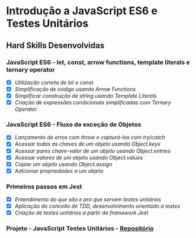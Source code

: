 # Introdução a JavaScript ES6 e Testes Unitários

## Hard Skills Desenvolvidas

### JavaScript ES6 - let, const, arrow functions, template literals e ternary operator

- [X] _Utilização correta de let e const_
- [X] _Simplificação de código usando Arrow Functions_
- [X] _Simplificar construção de string usando Template Literals_
- [X] _Criação de expressões condicionais simplificadas com Ternary Operator_

### JavaScript ES6 - Fluxo de exceção de Objetos

- [X] _Lançamento de erros com throw e capturá-los com try/catch_
- [X] _Acessar todas as chaves de um objeto usando Object.keys_
- [X] _Acessar pares chave-valor de um objeto usando Object.entries_
- [X] _Acessar valores de um objeto usando Object.values_
- [X] _Copiar um objeto usando Object.assign_
- [X] _Adicionar propriedades a um objeto_

### Primeiros passos em Jest

- [X] _Entendimento do que são e pra que servem testes unitários_
- [X] _Aplicação do conceito de TDD, desenvolvimento orientado a testes_
- [X] _Criação de testes unitários a partir do framework Jest_

### Projeto - JavaScript Testes Unitários - [Repositório](https://github.com/vitorbss12/Trybe-Exercicios-e-Projetos/tree/master/01-Fundamentos-do-Desenvolvimento-Web/07-Introducao-JavaScript-ES6-e-Testes-Unitarios/04-Projeto-JavaScript-Tests)
